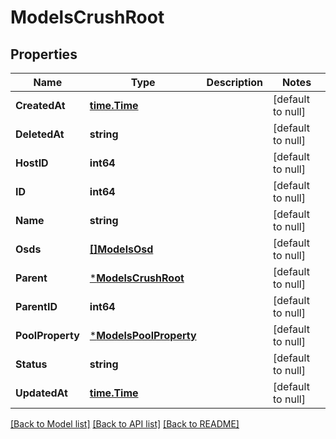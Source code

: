 # ModelsCrushRoot

## Properties
Name | Type | Description | Notes
------------ | ------------- | ------------- | -------------
**CreatedAt** | [**time.Time**](time.Time.md) |  | [default to null]
**DeletedAt** | **string** |  | [default to null]
**HostID** | **int64** |  | [default to null]
**ID** | **int64** |  | [default to null]
**Name** | **string** |  | [default to null]
**Osds** | [**[]ModelsOsd**](models.Osd.md) |  | [default to null]
**Parent** | [***ModelsCrushRoot**](models.CrushRoot.md) |  | [default to null]
**ParentID** | **int64** |  | [default to null]
**PoolProperty** | [***ModelsPoolProperty**](models.PoolProperty.md) |  | [default to null]
**Status** | **string** |  | [default to null]
**UpdatedAt** | [**time.Time**](time.Time.md) |  | [default to null]

[[Back to Model list]](../README.md#documentation-for-models) [[Back to API list]](../README.md#documentation-for-api-endpoints) [[Back to README]](../README.md)


